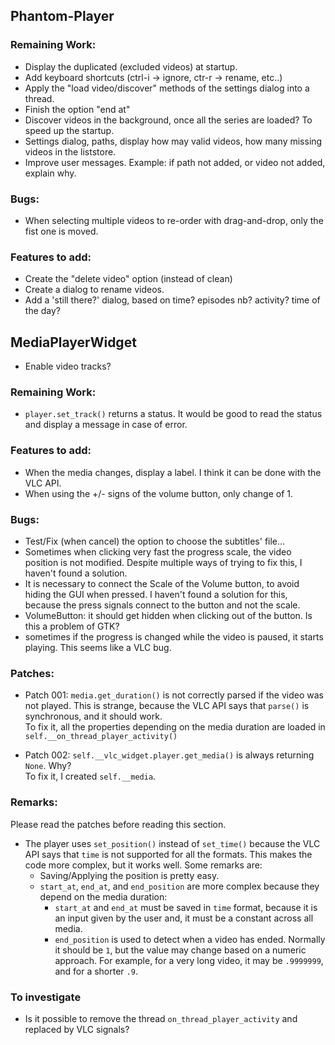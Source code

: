 

## Phantom-Player

### Remaining Work:
+ Display the duplicated (excluded videos) at startup.
+ Add keyboard shortcuts (ctrl-i -> ignore, ctr-r -> rename, etc..)
+ Apply the "load video/discover" methods of the settings dialog into a thread.
+ Finish the option "end at"
+ Discover videos in the background, once all the series are loaded? To speed up the startup.
+ Settings dialog, paths, display how may valid videos, how many missing videos in the liststore.
+ Improve user messages. Example: if path not added, or video not added, explain why.
### Bugs:
+ When selecting multiple videos to re-order with drag-and-drop, only the fist one is moved.

### Features to add:
+ Create the "delete video" option (instead of clean)
+ Create a dialog to rename videos.
+ Add a 'still there?' dialog, based on time? episodes nb? activity? time of the day?

## MediaPlayerWidget
+ Enable video tracks?

### Remaining Work:
+ `player.set_track()` returns a status. It would be good to read the status and display a message in case of error.

### Features to add:
+ When the media changes, display a label. I think it can be done with the VLC API.
+ When using the +/- signs of the volume button, only change of 1.

### Bugs:
+ Test/Fix (when cancel) the option to choose the subtitles' file...
+ Sometimes when clicking very fast the progress scale, the video position is not modified. Despite multiple ways of trying to fix this, I haven't found a solution.
+ It is necessary to connect the Scale of the Volume button, to avoid hiding the GUI when pressed.
    I haven't found a solution for this, because the press signals connect to the button and not the scale.
+ VolumeButton: it should get hidden when clicking out of the button. Is this a problem of GTK?
+ sometimes if the progress is changed while the video is paused, it starts playing. This seems like a VLC bug.

### Patches:

+ Patch 001: `media.get_duration()` is not correctly parsed if the video was not played. This is strange, 
  because the VLC API says that `parse()` is synchronous, and it should work.  
    To fix it, all the properties depending on the media duration are loaded in `self.__on_thread_player_activity()`

+ Patch 002: `self.__vlc_widget.player.get_media()` is always returning `None`. Why?  
    To fix it, I created `self.__media`.


### Remarks:

Please read the patches before reading this section.

+ The player uses `set_position()` instead of `set_time()` because the VLC API says that `time` is not supported for all the formats. This makes the code more complex, but it works well. Some remarks are:
    + Saving/Applying the position is pretty easy.
    + `start_at`, `end_at`, and `end_position` are more complex because they depend on the media duration:
        + `start_at` and `end_at` must be saved in `time` format, because it is an input given by the user and, it must be a constant across all media.
        + `end_position` is used to detect when a video has ended. Normally it should be `1`,
           but the value may change based on a numeric approach. For example, for a very long video, it may be `.9999999`, and for a shorter `.9`.

### To investigate
+ Is it possible to remove the thread `on_thread_player_activity` and replaced by VLC signals?